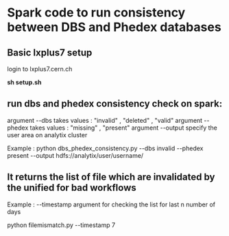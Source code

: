 
# Spark code to run consistency between DBS and Phedex databases



## Basic lxplus7 setup


login to lxplus7.cern.ch


**sh setup.sh**



## run dbs and phedex consistency check on spark:

argument --dbs takes values : "invalid" , "deleted" , "valid"
argument --phedex takes values : "missing" , "present"
argument --output specify the user area on analytix cluster

Example : python dbs_phedex_consistency.py --dbs invalid --phedex present --output hdfs://analytix/user/username/


## It returns the list of file which are invalidated by the unified for bad workflows
Example : 
--timestamp argument for checking the list for last n number of days 

python filemismatch.py --timestamp 7
